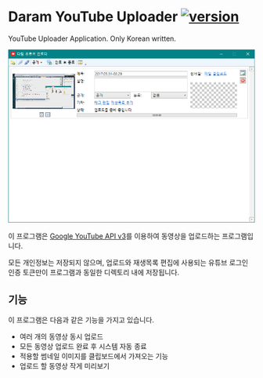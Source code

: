 # Daram YouTube Uploader [![version](https://img.shields.io/badge/version-1.05-orange.svg)](https://shields.io)
YouTube Uploader Application. Only Korean written.

![v1.05](./DocumentResources/DaramYouTubeUploader_v105.png)

이 프로그램은 [Google YouTube API v3](https://developers.google.com/youtube/v3/docs)를 이용하여 동영상을 업로드하는 프로그램입니다.

모든 개인정보는 저장되지 않으며, 업로드와 재생목록 편집에 사용되는 유튜브 로그인 인증 토큰만이 프로그램과 동일한 디렉토리 내에 저장됩니다.

## 기능
이 프로그램은 다음과 같은 기능을 가지고 있습니다.

* 여러 개의 동영상 동시 업로드
* 모든 동영상 업로드 완료 후 시스템 자동 종료
* 적용할 썸네일 이미지를 클립보드에서 가져오는 기능
* 업로드 할 동영상 작게 미리보기